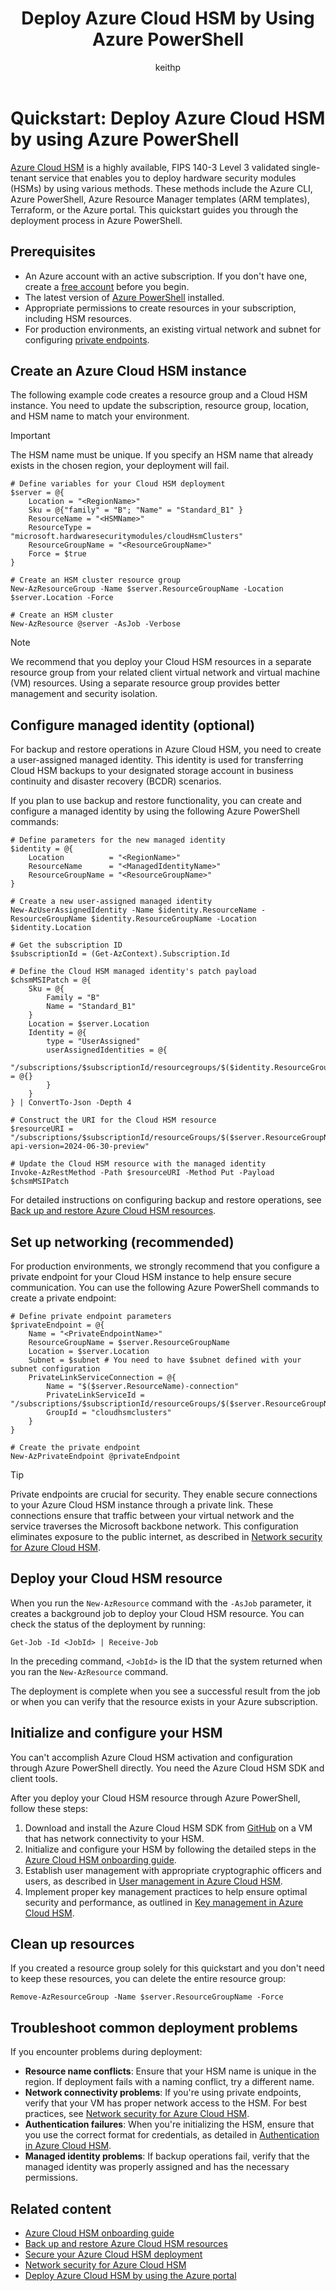 ﻿---
title: Deploy Azure Cloud HSM by Using Azure PowerShell
description: Learn how to deploy Azure Cloud HSM into an existing virtual network by using Azure PowerShell.
author: keithp
manager: keithp
ms.service: azure-cloud-hsm
ms.topic: quickstart
ms.date: 03/20/2025
ms.author: keithp

#customer intent: As an IT pro decision-maker, I'm looking for key storage capability within the Azure cloud platform that meets FIPS 140-3 Level 3 certification and that gives me exclusive access to a dedicated hardware security module.

#Supported Use Cases: Azure Cloud HSM provides a secure and customer-owned HSM for storing cryptographic keys and performing cryptographic operations. It supports various applications, including PKCS#11, offload of SSL/TLS processing, CA private key protection, and transparent data encryption. It also supports document and code signing.

#Not Supported Use Cases: Azure Cloud HSM is IaaS only. It doesn't integrate with other Azure services, doesn't have a REST API, and doesn't support encryption at rest.
---

# Quickstart: Deploy Azure Cloud HSM by using Azure PowerShell

[Azure Cloud HSM](overview.md) is a highly available, FIPS 140-3 Level 3 validated single-tenant service that enables you to deploy hardware security modules (HSMs) by using various methods. These methods include the Azure CLI, Azure PowerShell, Azure Resource Manager templates (ARM templates), Terraform, or the Azure portal. This quickstart guides you through the deployment process in Azure PowerShell.

## Prerequisites

- An Azure account with an active subscription. If you don't have one, create a [free account](https://azure.microsoft.com/free/?WT.mc_id=A261C142F) before you begin.
- The latest version of [Azure PowerShell](/powershell/azure/install-azure-powershell) installed.
- Appropriate permissions to create resources in your subscription, including HSM resources.
- For production environments, an existing virtual network and subnet for configuring [private endpoints](/azure/private-link/private-endpoint-overview).

## Create an Azure Cloud HSM instance

The following example code creates a resource group and a Cloud HSM instance. You need to update the subscription, resource group, location, and HSM name to match your environment.

> [!IMPORTANT]
> The HSM name must be unique. If you specify an HSM name that already exists in the chosen region, your deployment will fail.

```azurepowershell-interactive
# Define variables for your Cloud HSM deployment
$server = @{
    Location = "<RegionName>"
    Sku = @{"family" = "B"; "Name" = "Standard_B1" }
    ResourceName = "<HSMName>"
    ResourceType = "microsoft.hardwaresecuritymodules/cloudHsmClusters"
    ResourceGroupName = "<ResourceGroupName>"
    Force = $true
}

# Create an HSM cluster resource group
New-AzResourceGroup -Name $server.ResourceGroupName -Location $server.Location -Force

# Create an HSM cluster
New-AzResource @server -AsJob -Verbose
```

> [!NOTE]
> We recommend that you deploy your Cloud HSM resources in a separate resource group from your related client virtual network and virtual machine (VM) resources. Using a separate resource group provides better management and security isolation.

## Configure managed identity (optional)

For backup and restore operations in Azure Cloud HSM, you need to create a user-assigned managed identity. This identity is used for transferring Cloud HSM backups to your designated storage account in business continuity and disaster recovery (BCDR) scenarios.

If you plan to use backup and restore functionality, you can create and configure a managed identity by using the following Azure PowerShell commands:

```azurepowershell-interactive
# Define parameters for the new managed identity
$identity = @{
    Location          = "<RegionName>"                                         
    ResourceName      = "<ManagedIdentityName>"                                         
    ResourceGroupName = "<ResourceGroupName>"
}

# Create a new user-assigned managed identity
New-AzUserAssignedIdentity -Name $identity.ResourceName -ResourceGroupName $identity.ResourceGroupName -Location $identity.Location

# Get the subscription ID
$subscriptionId = (Get-AzContext).Subscription.Id

# Define the Cloud HSM managed identity's patch payload
$chsmMSIPatch = @{
    Sku = @{
        Family = "B"
        Name = "Standard_B1"
    }
    Location = $server.Location
    Identity = @{
        type = "UserAssigned"
        userAssignedIdentities = @{
            "/subscriptions/$subscriptionId/resourcegroups/$($identity.ResourceGroupName)/providers/Microsoft.ManagedIdentity/userAssignedIdentities/$($identity.ResourceName)" = @{}
        }
    }
} | ConvertTo-Json -Depth 4

# Construct the URI for the Cloud HSM resource
$resourceURI = "/subscriptions/$subscriptionId/resourceGroups/$($server.ResourceGroupName)/providers/Microsoft.HardwareSecurityModules/cloudHsmClusters/$($server.ResourceName)?api-version=2024-06-30-preview"

# Update the Cloud HSM resource with the managed identity
Invoke-AzRestMethod -Path $resourceURI -Method Put -Payload $chsmMSIPatch
```

For detailed instructions on configuring backup and restore operations, see [Back up and restore Azure Cloud HSM resources](backup-restore.md).

## Set up networking (recommended)

For production environments, we strongly recommend that you configure a private endpoint for your Cloud HSM instance to help ensure secure communication. You can use the following Azure PowerShell commands to create a private endpoint:

```azurepowershell-interactive
# Define private endpoint parameters
$privateEndpoint = @{
    Name = "<PrivateEndpointName>"
    ResourceGroupName = $server.ResourceGroupName
    Location = $server.Location
    Subnet = $subnet # You need to have $subnet defined with your subnet configuration
    PrivateLinkServiceConnection = @{
        Name = "$($server.ResourceName)-connection"
        PrivateLinkServiceId = "/subscriptions/$subscriptionId/resourceGroups/$($server.ResourceGroupName)/providers/Microsoft.HardwareSecurityModules/cloudHsmClusters/$($server.ResourceName)"
        GroupId = "cloudhsmclusters"
    }
}

# Create the private endpoint
New-AzPrivateEndpoint @privateEndpoint
```

> [!TIP]
> Private endpoints are crucial for security. They enable secure connections to your Azure Cloud HSM instance through a private link. These connections ensure that traffic between your virtual network and the service traverses the Microsoft backbone network. This configuration eliminates exposure to the public internet, as described in [Network security for Azure Cloud HSM](network-security.md).

## Deploy your Cloud HSM resource

When you run the `New-AzResource` command with the `-AsJob` parameter, it creates a background job to deploy your Cloud HSM resource. You can check the status of the deployment by running:

```azurepowershell-interactive
Get-Job -Id <JobId> | Receive-Job
```

In the preceding command, `<JobId>` is the ID that the system returned when you ran the `New-AzResource` command.

The deployment is complete when you see a successful result from the job or when you can verify that the resource exists in your Azure subscription.

## Initialize and configure your HSM

You can't accomplish Azure Cloud HSM activation and configuration through Azure PowerShell directly. You need the Azure Cloud HSM SDK and client tools.

After you deploy your Cloud HSM resource through Azure PowerShell, follow these steps:

1. Download and install the Azure Cloud HSM SDK from [GitHub](https://github.com/microsoft/MicrosoftAzureCloudHSM/releases) on a VM that has network connectivity to your HSM.
2. Initialize and configure your HSM by following the detailed steps in the [Azure Cloud HSM onboarding guide](onboarding-guide.md).
3. Establish user management with appropriate cryptographic officers and users, as described in [User management in Azure Cloud HSM](user-management.md).
4. Implement proper key management practices to help ensure optimal security and performance, as outlined in [Key management in Azure Cloud HSM](key-management.md).

## Clean up resources

If you created a resource group solely for this quickstart and you don't need to keep these resources, you can delete the entire resource group:

```azurepowershell-interactive
Remove-AzResourceGroup -Name $server.ResourceGroupName -Force
```

## Troubleshoot common deployment problems

If you encounter problems during deployment:

- **Resource name conflicts**: Ensure that your HSM name is unique in the region. If deployment fails with a naming conflict, try a different name.
- **Network connectivity problems**: If you're using private endpoints, verify that your VM has proper network access to the HSM. For best practices, see [Network security for Azure Cloud HSM](network-security.md).
- **Authentication failures**: When you're initializing the HSM, ensure that you use the correct format for credentials, as detailed in [Authentication in Azure Cloud HSM](authentication.md).
- **Managed identity problems**: If backup operations fail, verify that the managed identity was properly assigned and has the necessary permissions.

## Related content

- [Azure Cloud HSM onboarding guide](onboarding-guide.md)
- [Back up and restore Azure Cloud HSM resources](backup-restore.md)
- [Secure your Azure Cloud HSM deployment](secure-cloud-hsm.md)
- [Network security for Azure Cloud HSM](network-security.md)
- [Deploy Azure Cloud HSM by using the Azure portal](quickstart-portal.md)
